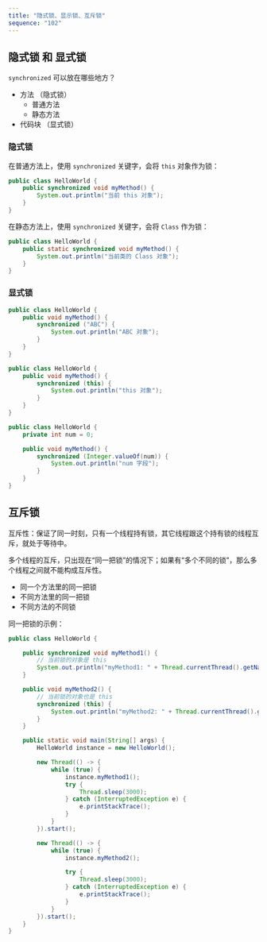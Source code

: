 ```yaml
---
title: "隐式锁、显示锁、互斥锁"
sequence: "102"
---
```


## 隐式锁 和 显式锁

`synchronized` 可以放在哪些地方？

- 方法 （隐式锁）
    - 普通方法
    - 静态方法
- 代码块 （显式锁）

### 隐式锁

在普通方法上，使用 `synchronized` 关键字，会将 `this` 对象作为锁：

```java
public class HelloWorld {
    public synchronized void myMethod() {
        System.out.println("当前 this 对象");
    }
}
```

在静态方法上，使用 `synchronized` 关键字，会将 `Class` 作为锁：

```java
public class HelloWorld {
    public static synchronized void myMethod() {
        System.out.println("当前类的 Class 对象");
    }
}
```

### 显式锁

```java
public class HelloWorld {
    public void myMethod() {
        synchronized ("ABC") {
            System.out.println("ABC 对象");
        }
    }
}
```

```java
public class HelloWorld {
    public void myMethod() {
        synchronized (this) {
            System.out.println("this 对象");
        }
    }
}
```

```java
public class HelloWorld {
    private int num = 0;

    public void myMethod() {
        synchronized (Integer.valueOf(num)) {
            System.out.println("num 字段");
        }
    }
}
```

## 互斥锁

互斥性：保证了同一时刻，只有一个线程持有锁，其它线程跟这个持有锁的线程互斥，就处于等待中。

多个线程的互斥，只出现在“同一把锁”的情况下；如果有“多个不同的锁”，那么多个线程之间就不能构成互斥性。

- 同一个方法里的同一把锁
- 不同方法里的同一把锁
- 不同方法的不同锁

同一把锁的示例：

```java
public class HelloWorld {

    public synchronized void myMethod1() {
        // 当前锁的对象是 this
        System.out.println("myMethod1: " + Thread.currentThread().getName());
    }

    public void myMethod2() {
        // 当前锁的对象也是 this
        synchronized (this) {
            System.out.println("myMethod2: " + Thread.currentThread().getName());
        }
    }

    public static void main(String[] args) {
        HelloWorld instance = new HelloWorld();

        new Thread(() -> {
            while (true) {
                instance.myMethod1();
                try {
                    Thread.sleep(3000);
                } catch (InterruptedException e) {
                    e.printStackTrace();
                }
            }
        }).start();

        new Thread(() -> {
            while (true) {
                instance.myMethod2();

                try {
                    Thread.sleep(3000);
                } catch (InterruptedException e) {
                    e.printStackTrace();
                }
            }
        }).start();
    }
}
```
